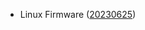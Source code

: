- Linux Firmware ([20230625](https://git.kernel.org/pub/scm/linux/kernel/git/firmware/linux-firmware.git/tag/?h=20230625))
